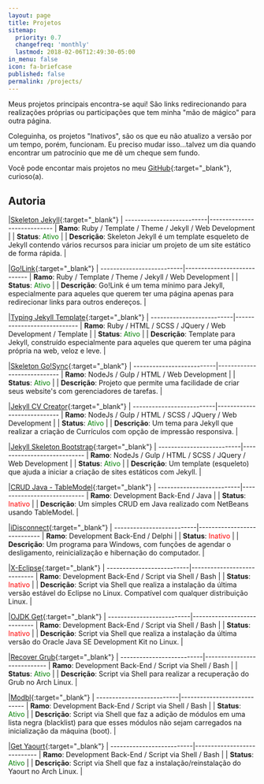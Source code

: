 ```yaml
---
layout: page
title: Projetos
sitemap:
  priority: 0.7
  changefreq: 'monthly'
  lastmod: 2018-02-06T12:49:30-05:00
in_menu: false
icon: fa-briefcase
published: false
permalink: /projects/
---
```



Meus projetos principais encontra-se aqui! São links redirecionando para realizações próprias ou participações que tem minha "mão de mágico" para outra página.

Coleguinha, os projetos "Inativos", são os que eu não atualizo a versão por um tempo, porém, funcionam. Eu preciso mudar isso...talvez um dia quando encontrar um patrocínio que me dê um cheque sem fundo.

Você pode encontar mais projetos no meu [GitHub](https://github.com/williamcanin){:target="_blank"}, curioso(a).

##  Autoria

|[Skeleton Jekyll](https://github.com/williamcanin/skeleton-jekyll){:target="_blank"} <i class="fa fa-external-link"></i>|
--------------------------|----------------------------
| **Ramo**: Ruby / Template / Theme / Jekyll /  Web Development |
| **Status**: <label style="color:green;">Ativo</label> |
| **Descrição**: Skeleton Jekyll é um template esqueleto de Jekyll contendo vários recursos para iniciar um projeto de um site estático de forma rápida. |

|[Go!Link](https://github.com/williamcanin/golink){:target="_blank"} <i class="fa fa-external-link"></i>|
--------------------------|----------------------------
| **Ramo**: Ruby / Template / Theme / Jekyll /  Web Development |
| **Status**: <label style="color:green;">Ativo</label> |
| **Descrição**: Go!Link é um tema mínimo para Jekyll, especialmente para aqueles que querem ter uma página apenas para redirecionar links para outros endereços. |

|[Typing Jekyll Template](https://github.com/williamcanin/typing-jekyll-template){:target="_blank"} <i class="fa fa-external-link"></i>|
--------------------------|----------------------------
| **Ramo**: Ruby / HTML / SCSS / JQuery / Web Development / Template |
| **Status**: <label style="color:green;">Ativo</label> |
| **Descrição**: Template para Jekyll, construído especialmente para aqueles que querem ter uma página própria na web, veloz e leve. |

|[Skeleton Go!Sync](https://github.com/williamcanin/skeleton-gosync){:target="_blank"} <i class="fa fa-external-link"></i>|
--------------------------|----------------------------
| **Ramo**: NodeJs / Gulp / HTML / Web Development |
| **Status**: <label style="color:green;">Ativo</label> |
| **Descrição**: Projeto que permite uma facilidade de criar seus website's com gerenciadores de tarefas. |

|[Jekyll CV Creator](https://github.com/williamcanin/jekyll-cv-creator){:target="_blank"} <i class="fa fa-external-link"></i>|
--------------------------|----------------------------
| **Ramo**: NodeJs / Gulp / HTML / SCSS / JQuery / Web Development |
| **Status**: <label style="color:green;">Ativo</label> |
| **Descrição**: Um tema para Jekyll que realizar a criação de Currículos com opção de impressão responsiva. |

|[Jekyll Skeleton Bootstrap](https://github.com/williamcanin/jekyll-skeleton){:target="_blank"} <i class="fa fa-external-link"></i>|
--------------------------|----------------------------
| **Ramo**: NodeJs / Gulp / HTML / SCSS / JQuery / Web Development |
| **Status**: <label style="color:green;">Ativo</label> |
| **Descrição**: Um template (esqueleto) que ajuda a iniciar a criação de sites estáticos com Jekyll. |

|[CRUD Java - TableModel](https://github.com/williamcanin/crud-j2se-netbeans-tablemodel){:target="_blank"} <i class="fa fa-external-link"></i>|
--------------------------|----------------------------
| **Ramo**: Development Back-End / Java |
| **Status**: <label style="color:red;">Inativo</label> |
| **Descrição**: Um simples CRUD em Java realizado com NetBeans usando TableModel. |

|[iDisconnect](http://williamcanin.com/idisconnect){:target="_blank"} <i class="fa fa-external-link"></i>|
--------------------------|----------------------------
| **Ramo**: Development Back-End / Delphi |
| **Status**: <label style="color:red;">Inativo</label> |
| **Descrição**: Um programa para Windows, com funções de agendar o desligamento, reinicialização e hibernação do computador. |

|[X-Eclipse](https://github.com/williamcanin/x-eclipse){:target="_blank"} <i class="fa fa-external-link"></i>|
--------------------------|----------------------------
| **Ramo**: Development Back-End / Script via Shell / Bash |
| **Status**: <label style="color:red;">Inativo</label> |
| **Descrição**: Script via Shell que realiza a instalação da última versão estável do Eclipse no Linux. Compatível com qualquer distribuição Linux. |

|[OJDK Get](https://github.com/williamcanin/ojdk-get){:target="_blank"} <i class="fa fa-external-link"></i>|
--------------------------|----------------------------
| **Ramo**: Development Back-End / Script via Shell / Bash |
| **Status**: <label style="color:red;">Inativo</label> |
| **Descrição**: Script via Shell que realiza a instalação da última versão do Oracle Java SE Development Kit no Linux. |

|[Recover Grub](https://github.com/williamcanin/recover-grub){:target="_blank"} <i class="fa fa-external-link"></i>|
--------------------------|----------------------------
| **Ramo**: Development Back-End / Script via Shell / Bash |
| **Status**: <label style="color:green;">Ativo</label> |
| **Descrição**: Script via Shell para realizar a recuperação do Grub no Arch Linux. |

|[Modbl](https://github.com/williamcanin/modbl){:target="_blank"} <i class="fa fa-external-link"></i>|
--------------------------|----------------------------
| **Ramo**: Development Back-End / Script via Shell / Bash |
| **Status**: <label style="color:green;">Ativo</label> |
| **Descrição**: Script via Shell que faz a adição de módulos em uma lista negra (blacklist) para que esses módulos não sejam carregados na inicialização da máquina (boot). |

|[Get Yaourt](https://github.com/williamcanin/get-yaourt){:target="_blank"} <i class="fa fa-external-link"></i>|
--------------------------|----------------------------
| **Ramo**: Development Back-End / Script via Shell / Bash |
| **Status**: <label style="color:green;">Ativo</label> |
| **Descrição**: Script via Shell que faz a instalação/reinstalação do Yaourt no Arch Linux. |
